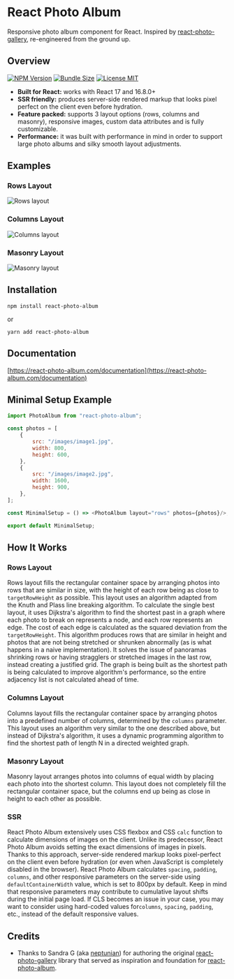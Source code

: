 # React Photo Album

Responsive photo album component for React. Inspired
by [react-photo-gallery](https://github.com/neptunian/react-photo-gallery), re-engineered from the ground up.

## Overview

[![NPM Version](https://badgen.net/npm/v/react-photo-album)](https://www.npmjs.com/package/react-photo-album)
[![Bundle Size](https://badgen.net/bundlephobia/minzip/react-photo-album)](https://bundlephobia.com/package/react-photo-album)
[![License MIT](https://badgen.net/npm/license/react-photo-album)](LICENSE)

- **Built for React:** works with React 17 and 16.8.0+
- **SSR friendly:** produces server-side rendered markup that looks pixel perfect on the client even before hydration.
- **Feature packed:** supports 3 layout options (rows, columns and masonry), responsive images, custom data attributes
  and is fully customizable.
- **Performance:** it was built with performance in mind in order to support large photo albums and silky smooth layout
  adjustments.

## Examples

### Rows Layout

![Rows layout](https://react-photo-album.com/images/layouts/rows.png)

### Columns Layout

![Columns layout](https://react-photo-album.com/images/layouts/columns.png)

### Masonry Layout

![Masonry layout](https://react-photo-album.com/images/layouts/masonry.png)

## Installation

```shell
npm install react-photo-album
```

or

```shell
yarn add react-photo-album
```

## Documentation

[https://react-photo-album.com/documentation](https://react-photo-album.com/documentation)

## Minimal Setup Example

```javascript
import PhotoAlbum from "react-photo-album";

const photos = [
    {
        src: "/images/image1.jpg",
        width: 800,
        height: 600,
    },
    {
        src: "/images/image2.jpg",
        width: 1600,
        height: 900,
    },
];

const MinimalSetup = () => <PhotoAlbum layout="rows" photos={photos}/>;

export default MinimalSetup;
```

## How It Works

### Rows Layout

Rows layout fills the rectangular container space by arranging photos into rows that are similar in size, with the
height of each row being as close to `targetRowHeight` as possible. This layout uses an algorithm adapted from the Knuth
and Plass line breaking algorithm. To calculate the single best layout, it uses Dijkstra's algorithm to find the
shortest past in a graph where each photo to break on represents a node, and each row represents an edge. The cost of
each edge is calculated as the squared deviation from the `targetRowHeight`. This algorithm produces rows that are
similar in height and photos that are not being stretched or shrunken abnormally (as is what happens in a naive
implementation). It solves the issue of panoramas shrinking rows or having stragglers or stretched images in the last
row, instead creating a justified grid. The graph is being built as the shortest path is being calculated to improve
algorithm's performance, so the entire adjacency list is not calculated ahead of time.

### Columns Layout

Columns layout fills the rectangular container space by arranging photos into a predefined number of columns, determined
by the `columns` parameter. This layout uses an algorithm very similar to the one described above, but instead of
Dijkstra's algorithm, it uses a dynamic programming algorithm to find the shortest path of length N in a directed
weighted graph.

### Masonry Layout

Masonry layout arranges photos into columns of equal width by placing each photo into the shortest column. This layout
does not completely fill the rectangular container space, but the columns end up being as close in height to each other
as possible.

### SSR

React Photo Album extensively uses CSS flexbox and CSS `calc` function to calculate dimensions of images on the client.
Unlike its predecessor, React Photo Album avoids setting the exact dimensions of images in pixels. Thanks to this
approach, server-side rendered markup looks pixel-perfect on the client even before hydration (or even when JavaScript
is completely disabled in the browser). React Photo Album calculates `spacing`, `padding`, `columns`, and other
responsive parameters on the server-side using `defaultContainerWidth` value, which is set to 800px by default. Keep in
mind that responsive parameters may contribute to cumulative layout shifts during the initial page load. If CLS becomes
an issue in your case, you may want to consider using hard-coded values for`columns`, `spacing`, `padding`, etc.,
instead of the default responsive values.

## Credits

- Thanks to Sandra G (aka [neptunian](https://github.com/neptunian)) for authoring the
  original [react-photo-gallery](https://github.com/neptunian/react-photo-gallery) library that served as inspiration
  and foundation for [react-photo-album](https://github.com/igordanchenko/react-photo-album).
